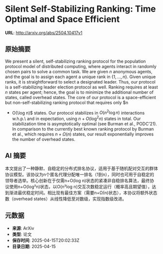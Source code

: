 # Silent Self-Stabilizing Ranking: Time Optimal and Space Efficient

**URL**: http://arxiv.org/abs/2504.10417v1

## 原始摘要

We present a silent, self-stabilizing ranking protocol for the population
protocol model of distributed computing, where agents interact in randomly
chosen pairs to solve a common task. We are given $n$ anonymous agents, and the
goal is to assign each agent a unique rank in $\{1, \dots, n\}$. Given unique
ranks, it is straightforward to select a designated leader. Thus, our protocol
is a self-stabilizing leader election protocol as well. Ranking requires at
least $n$ states per agent; hence, the goal is to minimize the additional
number of states, called overhead states. The core of our protocol is a
space-efficient but non-self-stabilizing ranking protocol that requires only $n
+ O(\log n)$ states. Our protocol stabilizes in $O(n^2\log n)$ interactions
w.h.p.\ and in expectation, using $n + O(\log^2 n)$ states in total. Our
stabilization time is asymptotically optimal (see Burman et al., PODC'21). In
comparison to the currently best known ranking protocol by Burman et al., which
requires $n + \Omega(n)$ states, our result exponentially improves the number
of overhead states.


## AI 摘要

本文提出了一种静默、自稳定的分布式排名协议，适用于基于随机配对交互的群体协议模型。该协议为n个匿名代理分配唯一排名（1到n），同时也可用于自稳定的领导者选举。核心创新在于仅需n+O(log n)状态的紧凑非自稳排名算法，最终协议使用n+O(log²n)状态，以O(n²log n)交互次数稳定运行（概率高且期望值），达到渐进最优稳定时间。相比现有最佳方案（需要n+Ω(n)状态），本协议将额外状态数（overhead states）从线性降低至对数级，实现指数级改进。

## 元数据

- **来源**: ArXiv
- **类型**: 论文
- **保存时间**: 2025-04-15T20:02:33Z
- **目录日期**: 2025-04-15
